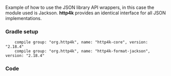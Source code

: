 Example of how to use the JSON library API wrappers, in this case the module used is Jackson. **http4k** provides an identical interface for all JSON implementations.

### Gradle setup
```
    compile group: "org.http4k", name: "http4k-core", version: "2.18.4"
    compile group: "org.http4k", name: "http4k-format-jackson", version: "2.18.4"
```

### Code
<script src="http://gist-it.appspot.com/https://github.com/http4k/http4k/blob/master/src/docs/cookbook/using_json/example.kt"></script>
